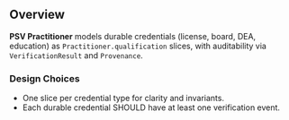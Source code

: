 ## Overview
**PSV Practitioner** models durable credentials (license, board, DEA, education) as `Practitioner.qualification` slices,
with auditability via `VerificationResult` and `Provenance`.

### Design Choices
- One slice per credential type for clarity and invariants.
- Each durable credential SHOULD have at least one verification event.
